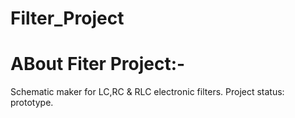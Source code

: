 # Filter_Project
# ABout Fiter Project:-
Schematic maker for LC,RC & RLC electronic filters.
Project status: prototype.
